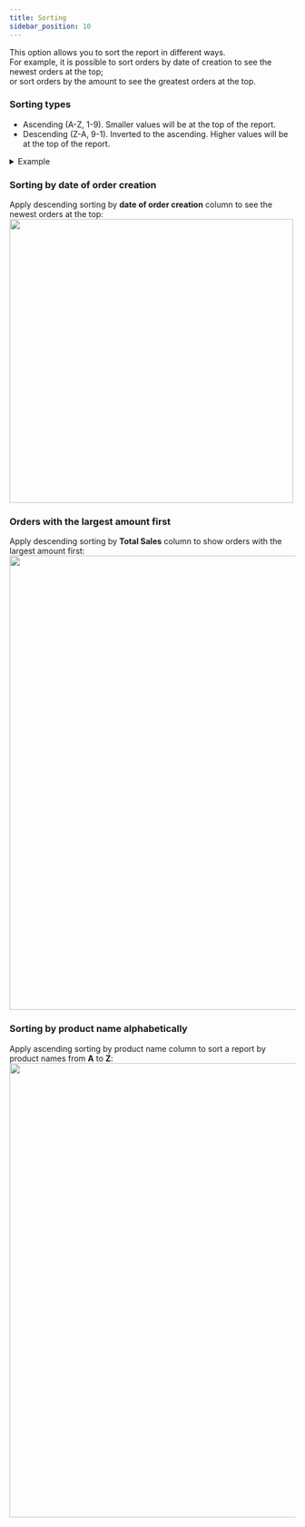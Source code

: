 ```yaml
---
title: Sorting
sidebar_position: 10
---
```


This option allows you to sort the report in different ways.  
For example, it is possible to sort orders by date of creation to see the newest orders at the top;  
or sort orders by the amount to see the greatest orders at the top.

### Sorting types
- Ascending (A-Z, 1-9). Smaller values will be at the top of the report.
- Descending (Z-A, 9-1). Inverted to the ascending. Higher values will be at the top of the report.

<details>
  <summary>Example</summary>
Ascending sorting by Gross Sales column, the smallest values first:
<img src="/docs/img/reporting/columns/sort_asc.png" width="800px" />

Descending sorting by Gross Sales column, the greatest values first:
<img src="/docs/img/reporting/columns/sort_desc.png" width="800px" />

</details>


### Sorting by date of order creation
Apply descending sorting by **date of order creation** column to see the newest orders at the top:
<img src="/docs/img/reporting/sorting/sorting.png" width="500px" />

### Orders with the largest amount first
Apply descending sorting by **Total Sales** column to show orders with the largest amount first:
<img src="/docs/img/reporting/sorting/sorting2.png" width="800px" />

### Sorting by product name alphabetically
Apply ascending sorting by product name column to sort a report by product names from **A** to **Z**:
<img src="/docs/img/reporting/sorting/sorting3.png" width="800px" />
